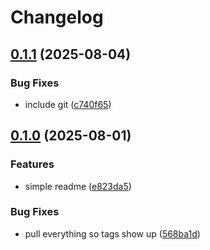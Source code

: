 # Changelog

## [0.1.1](https://github.com/linz/action-kart/compare/v0.1.0...v0.1.1) (2025-08-04)


### Bug Fixes

* include git ([c740f65](https://github.com/linz/action-kart/commit/c740f655b765cdc81bd0397570dc3f4eeb7e32e3))

## [0.1.0](https://github.com/linz/action-kart/compare/v0.0.1...v0.1.0) (2025-08-01)


### Features

* simple readme ([e823da5](https://github.com/linz/action-kart/commit/e823da584065752a87cdbadf3439e042b9eb72eb))


### Bug Fixes

* pull everything so tags show up ([568ba1d](https://github.com/linz/action-kart/commit/568ba1daad12349fd6c750aac44a732e9ba4176a))
